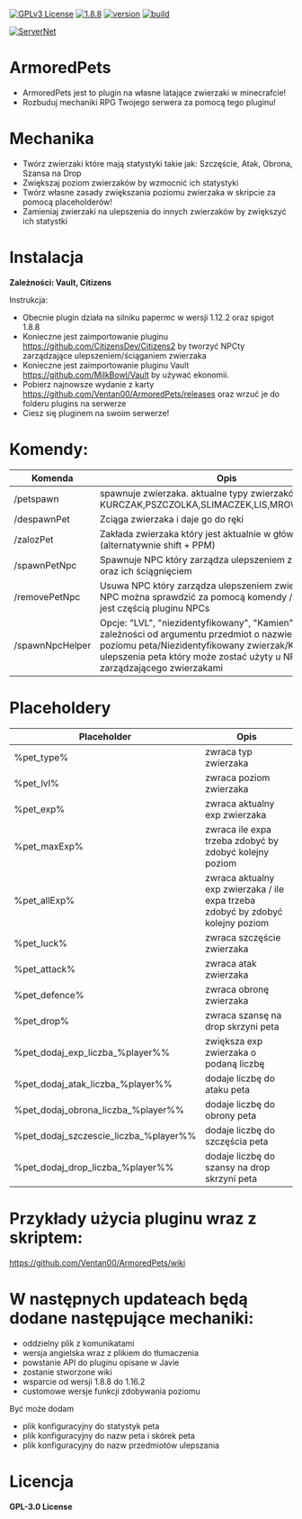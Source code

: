 

[![GPLv3 License](https://img.shields.io/badge/License-GPL%20v3-yellow.svg)](https://opensource.org/licenses/)
[![1.8.8](https://badgen.net/badge/minecraft/1.12.2/cyan)](https://badgen.net/badge/minecraft/1.12.2/cyan)
[![version](https://badgen.net/badge/version/v1.01/red)](https://badgen.net/badge/version/v1.01/red)
[![build](https://badgen.net/badge/build/passing/red)](https://badgen.net/badge/build/fail/red)

[![ServerNet](https://i.imgur.com/EwBly0J.png)](https://servernet.pl/)
# ArmoredPets

- ArmoredPets jest to plugin na własne latające zwierzaki w minecrafcie!
- Rozbuduj mechaniki RPG Twojego serwera za pomocą tego pluginu!

# Mechanika

- Twórz zwierzaki które mają statystyki takie jak: Szczęście, Atak, Obrona, Szansa na Drop
- Zwiększaj poziom zwierzaków by wzmocnić ich statystyki
- Twórz własne zasady zwiększania poziomu zwierzaka w skripcie za pomocą placeholderów!
- Zamieniaj zwierzaki na ulepszenia do innych zwierzaków by zwiększyć ich statystki

# Instalacja
**Zależności:
Vault, Citizens**

Instrukcja:
- Obecnie plugin działa na silniku papermc w wersji 1.12.2 oraz spigot 1.8.8
- Konieczne jest zaimportowanie pluginu https://github.com/CitizensDev/Citizens2 by tworzyć NPCty zarządzające ulepszeniem/ściąganiem zwierzaka
- Konieczne jest zaimportowanie pluginu Vault https://github.com/MilkBowl/Vault by używać ekonomii.
- Pobierz najnowsze wydanie z karty https://github.com/Ventan00/ArmoredPets/releases oraz wrzuć je do folderu plugins na serwerze
- Ciesz się pluginem na swoim serwerze!

# Komendy:
| Komenda | Opis | Permisje |
| ------ | ------ | ------ |
| /petspawn | spawnuje zwierzaka. aktualne typy zwierzaków: KURCZAK,PSZCZOLKA,SLIMACZEK,LIS,MROWKA,PTASZEK | armoredpets.spawn |
| /despawnPet | Zciąga zwierzaka i daje go do ręki | brak |
| /zalozPet | Zakłada zwierzaka który jest aktualnie w głównej ręce (alternatywnie shift + PPM) | brak |
| /spawnPetNpc | Spawnuje NPC który zarządza ulepszeniem zwierzaków oraz ich ściągnięciem | armoredpets.spawnNPC |
| /removePetNpc | Usuwa NPC który zarządza ulepszeniem zwierzaków. ID NPC można sprawdzić za pomocą komendy /npc info która jest częścią pluginu NPCs | armoredpets.spawnNPC |
| /spawnNpcHelper | Opcje: "LVL", "niezidentyfikowany", "Kamien". Spawnuje w zależności od argumentu przedmiot o nazwie Kamień poziomu peta/Niezidentyfikowany zwierzak/Kamień ulepszenia peta który może zostać użyty u NPC zarządzającego zwierzakami | armoredpets.spawnhelper |

# Placeholdery
| Placeholder | Opis |
| ------ | ------ |
| %pet_type% | zwraca typ zwierzaka |
| %pet_lvl% | zwraca poziom zwierzaka  |
| %pet_exp% | zwraca aktualny exp zwierzaka |
| %pet_maxExp% | zwraca ile expa trzeba zdobyć by zdobyć kolejny poziom |
| %pet_allExp% | zwraca aktualny exp zwierzaka / ile expa trzeba zdobyć by zdobyć kolejny poziom |
| %pet_luck% | zwraca szczęście zwierzaka |
| %pet_attack% | zwraca atak zwierzaka |
| %pet_defence% | zwraca obronę zwierzaka |
| %pet_drop% | zwraca szansę na drop skrzyni peta |
| %pet_dodaj_exp_liczba_%player%% | zwiększa exp zwierzaka o podaną liczbę |
| %pet_dodaj_atak_liczba_%player%% | dodaje liczbę do ataku peta |
| %pet_dodaj_obrona_liczba_%player%% | dodaje liczbę do obrony peta |
| %pet_dodaj_szczescie_liczba_%player%% | dodaje liczbę do szczęścia peta |
| %pet_dodaj_drop_liczba_%player%% | dodaje liczbę do szansy na drop skrzyni peta |


# Przykłady użycia pluginu wraz z skriptem:
 https://github.com/Ventan00/ArmoredPets/wiki

# W następnych updateach będą dodane następujące mechaniki:
- oddzielny plik z komunikatami
- wersja angielska wraz z plikiem do tłumaczenia
- powstanie API do pluginu opisane w Javie
- zostanie stworzone wiki
- wsparcie od wersji 1.8.8 do 1.16.2
- customowe wersje funkcji zdobywania poziomu


Być może dodam
- plik konfiguracyjny do statystyk peta
- plik konfiguracyjny do nazw peta i skórek peta
- plik konfiguracyjny do nazw przedmiotów ulepszania


# Licencja

**GPL-3.0 License**

